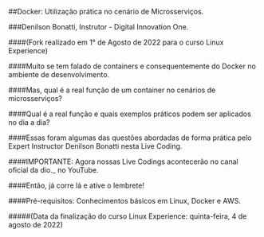 ##Docker: Utilização prática no cenário de Microsserviços.

###Denilson Bonatti, Instrutor - Digital Innovation One.

####(Fork realizado em 1° de Agosto de 2022 para o curso Linux Experience)

####Muito se tem falado de containers e consequentemente do Docker no ambiente de desenvolvimento. 

####Mas, qual é a real função de um container no cenários de microsserviços? 

####Qual é a real função e quais exemplos práticos podem ser aplicados no dia a dia? 

####Essas foram algumas das questões abordadas de forma prática pelo Expert Instructor Denilson Bonatti nesta Live Coding. 

####IMPORTANTE: Agora nossas Live Codings acontecerão no canal oficial da dio._ no YouTube. 

####Então, já corre lá e ative o lembrete! 

####Pré-requisitos: Conhecimentos básicos em Linux, Docker e AWS.

#####(Data da finalização do curso Linux Experience: quinta-feira, 4 de agosto de 2022)
